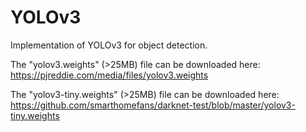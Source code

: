 # YOLOv3
Implementation of YOLOv3 for object detection.



The "yolov3.weights" (>25MB) file can be downloaded here: 
https://pjreddie.com/media/files/yolov3.weights

The "yolov3-tiny.weights" (>25MB) file can be downloaded here:
https://github.com/smarthomefans/darknet-test/blob/master/yolov3-tiny.weights
